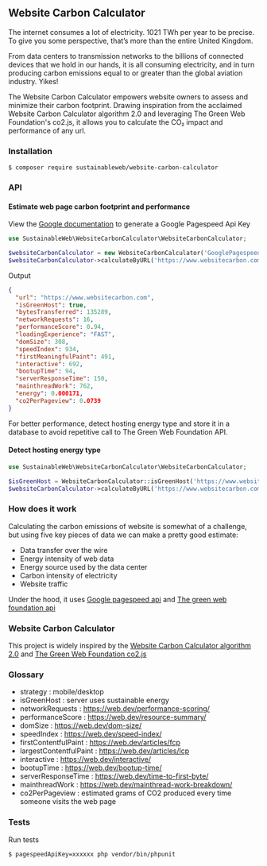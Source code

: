 ## Website Carbon Calculator

The internet consumes a lot of electricity. 1021 TWh per year to be precise. To give you some perspective, that’s more than the entire United Kingdom.

From data centers to transmission networks to the billions of connected devices that we hold in our hands, it is all consuming electricity, and in turn producing carbon emissions equal to or greater than the global aviation industry. Yikes!

The Website Carbon Calculator empowers website owners to assess and minimize their carbon footprint. Drawing inspiration from the acclaimed Website Carbon Calculator algorithm 2.0 and leveraging The Green Web Foundation's co2.js, it allows you to calculate the CO₂ impact and performance of any url.


### Installation

```shell
$ composer require sustainableweb/website-carbon-calculator
```

### API

#### Estimate web page carbon footprint and performance

View the [Google documentation](https://developers.google.com/speed/docs/insights/v5/get-started#APIKey) to generate a Google Pagespeed Api Key

```php
use SustainableWeb\WebsiteCarbonCalculator\WebsiteCarbonCalculator;

$websiteCarbonCalculator = new WebsiteCarbonCalculator('GooglePagespeedApiKey');
$websiteCarbonCalculator->calculateByURL('https://www.websitecarbon.com/how-does-it-work/', ['strategy'=>'desktop'])
```

Output

```json
{
  "url": "https://www.websitecarbon.com",
  "isGreenHost": true,
  "bytesTransferred": 135289,
  "networkRequests": 16,
  "performanceScore": 0.94,
  "loadingExperience": "FAST",
  "domSize": 308,
  "speedIndex": 934,
  "firstMeaningfulPaint": 491,
  "interactive": 692, 
  "bootupTime": 94,
  "serverResponseTime": 150,
  "mainthreadWork": 762,
  "energy": 0.000171,
  "co2PerPageview": 0.0739
}
```

For better performance, detect hosting energy type and store it in a database to avoid repetitive call to The Green Web Foundation API.

#### Detect hosting energy type

```php
use SustainableWeb\WebsiteCarbonCalculator\WebsiteCarbonCalculator;

$isGreenHost = WebsiteCarbonCalculator::isGreenHost('https://www.websitecarbon.com')
$websiteCarbonCalculator->calculateByURL('https://www.websitecarbon.com/how-does-it-work/', ['isGreenHost'=>$isGreenHost, 'strategy'=>'desktop'])
```

### How does it work

Calculating the carbon emissions of website is somewhat of a challenge, but using five key pieces of data we can make a pretty good estimate:

- Data transfer over the wire
- Energy intensity of web data
- Energy source used by the data center
- Carbon intensity of electricity
- Website traffic

Under the hood, it uses [Google pagespeed api](https://developers.google.com/speed/docs/insights/v5/get-started) and [The green web foundation api](https://www.thegreenwebfoundation.org/green-web-check/)

### Website Carbon Calculator

This project is widely inspired by the [Website Carbon Calculator algorithm 2.0](https://gitlab.com/wholegrain/carbon-api-2-0) and [The Green Web Foundation co2.js](https://github.com/thegreenwebfoundation/co2.js)

### Glossary

- strategy : mobile/desktop
- isGreenHost : server uses sustainable energy
- networkRequests : https://web.dev/performance-scoring/
- performanceScore : https://web.dev/resource-summary/
- domSize : https://web.dev/dom-size/
- speedIndex : https://web.dev/speed-index/
- firstContentfulPaint : https://web.dev/articles/fcp
- largestContentfulPaint : https://web.dev/articles/lcp
- interactive : https://web.dev/interactive/
- bootupTime : https://web.dev/bootup-time/
- serverResponseTime : https://web.dev/time-to-first-byte/
- mainthreadWork : https://web.dev/mainthread-work-breakdown/
- co2PerPageview : estimated grams of CO2 produced every time someone visits the web page

### Tests

Run tests 
```shell
$ pagespeedApiKey=xxxxxx php vendor/bin/phpunit
```

